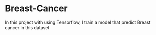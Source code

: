 # Breast-Cancer
In this project with using Tensorflow, I train a model that predict Breast cancer in this dataset
